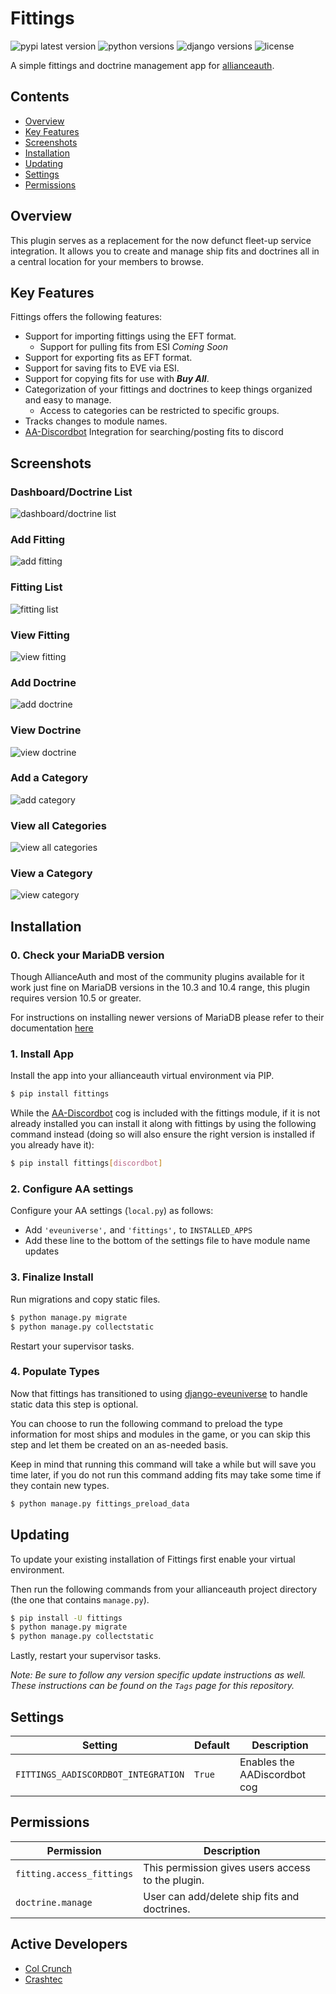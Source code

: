 # Fittings

![pypi latest version](https://img.shields.io/pypi/v/fittings?label=latest)
![python versions](https://img.shields.io/pypi/pyversions/fittings)
![django versions](https://img.shields.io/pypi/djversions/fittings?label=django)
![license](https://img.shields.io/pypi/l/fittings?color=green)

A simple fittings and doctrine management app for [allianceauth](https://gitlab.com/allianceauth/allianceauth).

## Contents

- [Overview](#overview)
- [Key Features](#key-features)
- [Screenshots](#screenshots)
- [Installation](#installation)
- [Updating](#updating)
- [Settings](#settings)
- [Permissions](#permissions)

## Overview

This plugin serves as a replacement for the now defunct fleet-up service integration. It allows you to create and manage ship fits and doctrines all in a
central location for your members to browse.

## Key Features

Fittings offers the following features:

- Support for importing fittings using the EFT format.
  - Support for pulling fits from ESI _Coming Soon_
- Support for exporting fits as EFT format.
- Support for saving fits to EVE via ESI.
- Support for copying fits for use with **_Buy All_**.
- Categorization of your fittings and doctrines to keep things organized
  and easy to manage.
  - Access to categories can be restricted to specific groups.
- Tracks changes to module names.
- [AA-Discordbot](https://github.com/pvyParts/allianceauth-discordbot) Integration for searching/posting fits to discord

## Screenshots

### Dashboard/Doctrine List

![dashboard/doctrine list](https://i.imgur.com/AUla6oR.png)

### Add Fitting

![add fitting](https://i.imgur.com/09Ht3Zy.png)

### Fitting List

![fitting list](https://i.imgur.com/JTyaot7.png)

### View Fitting

![view fitting](https://i.imgur.com/3H2PgXC.png)

### Add Doctrine

![add doctrine](https://i.imgur.com/WWSJHmb.png)

### View Doctrine

![view doctrine](https://i.imgur.com/9IJN3jt.png)

### Add a Category

![add category](https://i.imgur.com/0ytpF66.png)

### View all Categories

![view all categories](https://i.imgur.com/kRyr34p.png)

### View a Category

![view category](https://i.imgur.com/hs7DDqp.png)

## Installation

### 0. Check your MariaDB version

Though AllianceAuth and most of the community plugins available for it work just fine on MariaDB versions in the 10.3 and 10.4
range, this plugin requires version 10.5 or greater.

For instructions on installing newer versions of MariaDB please refer to their documentation [here](https://mariadb.org/download/?t=repo-config)

### 1. Install App

Install the app into your allianceauth virtual environment via PIP.

```bash
$ pip install fittings
```

While the [AA-Discordbot](https://github.com/pvyParts/allianceauth-discordbot) cog is included with the fittings module,
if it is not already installed you can install it along with fittings by using the following command instead (doing so will also ensure the right version is installed if you already have it):

```bash
$ pip install fittings[discordbot]
```

### 2. Configure AA settings

Configure your AA settings (`local.py`) as follows:

- Add `'eveuniverse',` and `'fittings',` to `INSTALLED_APPS`
- Add these line to the bottom of the settings file to have module name updates

### 3. Finalize Install

Run migrations and copy static files.

```bash
$ python manage.py migrate
$ python manage.py collectstatic
```

Restart your supervisor tasks.

### 4. Populate Types

Now that fittings has transitioned to using [django-eveuniverse](https://gitlab.com/ErikKalkoken/django-eveuniverse) to handle static data this step is optional.

You can choose to run the following command to preload the type information for most ships and modules in the game, or you can skip this step and let them be created on an as-needed basis.

Keep in mind that running this command will take a while but will save you time later, if you do not run this command adding fits may take some time if they contain new types.

```bash
$ python manage.py fittings_preload_data
```

## Updating

To update your existing installation of Fittings first enable your virtual environment.

Then run the following commands from your allianceauth project directory (the one that contains `manage.py`).

```bash
$ pip install -U fittings
$ python manage.py migrate
$ python manage.py collectstatic
```

Lastly, restart your supervisor tasks.

_Note: Be sure to follow any version specific update instructions as well. These instructions can be found on the `Tags` page for this repository._

## Settings

| Setting                             | Default | Description                  |
| ----------------------------------- | ------- | ---------------------------- |
| `FITTINGS_AADISCORDBOT_INTEGRATION` | `True`  | Enables the AADiscordbot cog |

## Permissions

| Permission                | Description                                       |
| ------------------------- | ------------------------------------------------- |
| `fitting.access_fittings` | This permission gives users access to the plugin. |
| `doctrine.manage`         | User can add/delete ship fits and doctrines.      |

## Active Developers

- [Col Crunch](http://gitlab.com/colcrunch)
- [Crashtec](https://gitlab.com/huideaki)
